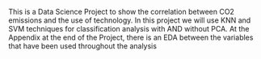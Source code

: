 This is a Data Science Project to show the correlation between CO2 emissions and the use of technology.
In this project we will use KNN and SVM techniques for classification analysis with AND without PCA.
At the Appendix at the end of the Project, there is an EDA between the variables that have been used throughout the analysis
